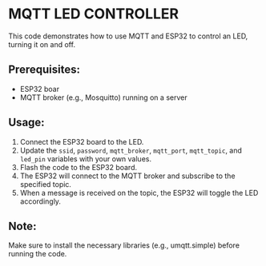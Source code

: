 # MQTT LED CONTROLLER

This code demonstrates how to use MQTT and ESP32 to control an LED, turning it on and off.

## Prerequisites:
- ESP32 boar
- MQTT broker (e.g., Mosquitto) running on a server

## Usage:
1. Connect the ESP32 board to the LED.
2. Update the `ssid`, `password`, `mqtt_broker`, `mqtt_port`, `mqtt_topic`, and `led_pin` variables with your own values.
3. Flash the code to the ESP32 board.
4. The ESP32 will connect to the MQTT broker and subscribe to the specified topic.
5. When a message is received on the topic, the ESP32 will toggle the LED accordingly.

## Note: 

Make sure to install the necessary libraries (e.g., umqtt.simple) before running the code.


